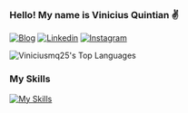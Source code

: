 
### Hello! My name is Vinicius Quintian ✌

[![Blog](https://img.shields.io/website?label=Viniciusquintian.com&style=for-the-badge&url=https://vinicius-quintian.vercel.app/)](https://vinicius-quintian.vercel.app/)
[![Linkedin](https://img.shields.io/badge/LinkedIn-0077B5?style=for-the-badge&logo=linkedin&logoColor=white)](https://www.linkedin.com/in/vinicius-quintian-1500b6257/)
[![Instagram](https://img.shields.io/badge/Instagram-E4405F?style=for-the-badge&logo=instagram&logoColor=white)](https://www.instagram.com/vini_vmq/)

![Viniciusmq25's Top Languages](https://github-readme-stats.vercel.app/api/top-langs/?username=Viniciusmq25&theme=tokyonight&show_icons=true&hide_border=true&layout=compact)

### My Skills

[![My Skills](https://skillicons.dev/icons?i=python,r,flask,nodejs,nestjs,mysql,postgres,html,docker,postman,git&theme=dark)](https://skillicons.dev)
